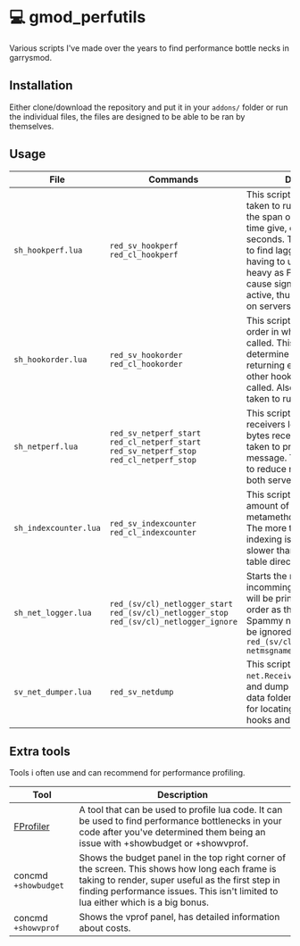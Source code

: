 # :computer: gmod_perfutils
Various scripts I've made over the years to find performance bottle necks in garrysmod.

## Installation
Either clone/download the repository and put it in your `addons/` folder or run the individual files, the files are designed to be able to be ran by themselves.

## Usage
| File | Commands | Description |
| --- | --- | --- |
| `sh_hookperf.lua` | `red_sv_hookperf` `red_cl_hookperf` | This script will log the time taken to run each hook over the span of the amount of time give, defaults to 10 seconds. This can be useful to find laggy hooks without having to use something as heavy as FProfiler as that can cause significiant lag while active, thus being hard to use on servers. |
| `sh_hookorder.lua` | `red_sv_hookorder` `red_cl_hookorder` | This script will print out the order in which hooks are called. This can be useful to determine if a hook is returning early and preventing other hooks from being called. Also shows the time taken to run each hook.
`sh_netperf.lua` | `red_sv_netperf_start` `red_cl_netperf_start` `red_sv_netperf_stop` `red_cl_netperf_stop` | This script will detour all net receivers log the amount of bytes received and the time taken to process the message. This can be useful to reduce networking load on both server and client.
| `sh_indexcounter.lua` | `red_sv_indexcounter` `red_cl_indexcounter` | This script will count the amount of __index metamethod calls on entities. The more the worse, entity indexing is significiantly slower than using the entity table directly (ent:GetTable()).
| `sh_net_logger.lua` | `red_(sv/cl)_netlogger_start` `red_(sv/cl)_netlogger_stop`  `red_(sv/cl)_netlogger_ignore` | Starts the netlogger, all incomming net.* functions will be printed to console in order as they're being read. Spammy net messages can be ignored using `red_(sv/cl)_netlogger_ignore netmsgname` |
| `sv_net_dumper.lua` | `red_sv_netdump` | This script will find all `net.Receive` function origins and dump their files to the data folder. This can be useful for locating badly performing hooks and exploits. |

## Extra tools
Tools i often use and can recommend for performance profiling.

| Tool  | Description |
| ------------- | ------------- |
| [FProfiler](https://github.com/FPtje/FProfiler)  | A tool that can be used to profile lua code. It can be used to find performance bottlenecks in your code after you've determined them being an issue with +showbudget or +showvprof.  |
| concmd `+showbudget` | Shows the budget panel in the top right corner of the screen. This shows how long each frame is taking to render, super useful as the first step in finding performance issues. This isn't limited to lua either which is a big bonus.  |
| concmd `+showvprof` | Shows the vprof panel, has detailed information about costs. |
